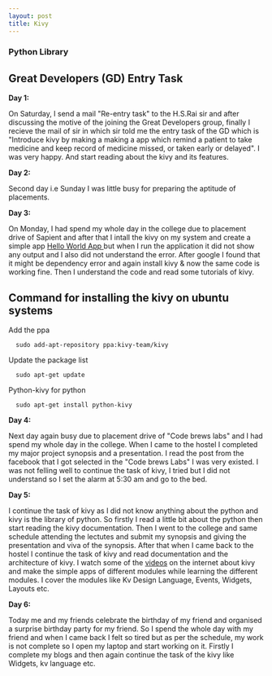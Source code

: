 ```yaml
---
layout: post
title: Kivy
---
```

### Python Library ###

## Great Developers (GD) Entry Task ##

**Day 1:**

On Saturday, I send a mail "Re-entry task" to the H.S.Rai sir and after discussing the motive of the joining the Great Developers
group, finally I recieve the mail of sir in which sir told me the entry task of the GD which is "Introduce kivy by making a making a app 
which remind a patient to take medicine and keep record of medicine missed, or taken early or delayed". I was very happy. And start reading about the kivy and its features. 

**Day 2:**

Second day i.e Sunday I was little busy for preparing the aptitude of placements.

**Day 3:**

On Monday, I had spend my whole day in the college due to placement drive of Sapient and after that I intall the kivy on my system and create a simple app [Hello World App ](https://gist.githubusercontent.com/Rupinderwadali/1a1bacc648db34496dde7f6d0c92e554/raw/2d77ae0ff485d0da5fc811ebc73fd8301905de63/main.py) but when I run the application it did not show any output and I also did not understand the error. After google I found that it might be dependency error and again install kivy & now the same code is working fine. Then I understand the code and read some tutorials of kivy.

## Command for installing the kivy on ubuntu systems ##

Add the ppa

      sudo add-apt-repository ppa:kivy-team/kivy

Update the package list

      sudo apt-get update
      
Python-kivy for python
      
      sudo apt-get install python-kivy
      
**Day 4:**

Next day again busy due to placement drive of "Code brews labs" and I had spend my whole day in the college. When I came to the hostel I completed my major project synopsis and a presentation. I read the post from the facebook that I got selected in the "Code brews Labs" I was very existed. I was not felling well to continue the task of kivy, I tried but I did not understand so I set the alarm at 5:30 am and go to the bed.

**Day 5:**

I continue the task of kivy as I did not know anything about the python and kivy is the library of python. So firstly I read a little bit about the python then start reading the kivy documentation. Then I went to the college and same schedule attending the lectutes and submit my synopsis and giving the presentation and viva of the synopsis. After that when I came back to the hostel I continue the task of kivy and read documentation and the architecture of kivy. I watch some of the [videos](https://www.youtube.com/watch?v=CYNWK2GpwgA&list=PLQVvvaa0QuDe_l6XiJ40yGTEqIKugAdTy&index=1) on the internet about kivy and make the simple apps of different modules while learning the different modules. I cover the modules like Kv Design Language, Events, Widgets, Layouts etc.


**Day 6:**

Today me and my friends celebrate the birthday of my friend and organised a surprise birthday party for my friend. So I spend the whole day with my friend and when I came back I felt so tired but as per the schedule, my work is not complete so I open my laptop and start working on it. Firstly I complete my blogs and then again continue the task of the kivy like Widgets, kv language etc.
